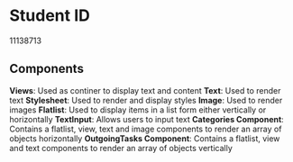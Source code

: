 # Student ID

11138713

## Components

**Views**: Used as continer to display text and content
**Text**: Used to render text
**Stylesheet**: Used to render and display styles
**Image**: Used to render images
**Flatlist**: Used to display items in a list form either vertically or horizontally
**TextInput**: Allows users to input text
**Categories Component**: Contains a flatlist, view, text and image components to render an array of objects horizontally
**OutgoingTasks Component**: Contains a flatlist, view and text components to render an array of objects vertically
